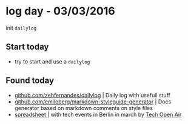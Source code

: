 # log day - 03/03/2016
init `dailylog` 

## Start today

- try to start and use a `dailylog`

## Found today

- [github.com/zehfernandes/dailylog](https://github.com/zehfernandes/dailylog) | Daily log with usefull stuff
- [github.com/emiloberg/markdown-styleguide-generator](https://github.com/emiloberg/markdown-styleguide-generator) | Docs generator based on markdown comments on style files
- [spreadsheet ](https://docs.google.com/spreadsheets/d/1NeSg6NeI-kz9VX-HG1cL0eg_lJc4xCopcOOpDbQDqnU/edit#gid=0) | with tech events in Berlin in march by [Tech Open Air](http://toa.berlin/)


